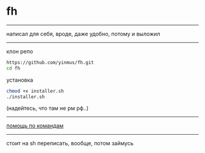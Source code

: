 # fh
___
написал для себя, вроде, даже удобно, потому и выложил
___
клон репо 

```bash
https://github.com/yinmus/fh.git
cd fh
```

установка

```bash
chmod +x installer.sh
./installer.sh
```

(надейтесь, что там не рм рф..)


___
[помощь по командам](help)
___

стоит на sh переписать, вообще, потом займусь
